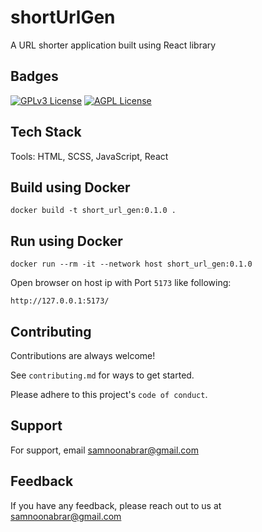 # shortUrlGen
A URL shorter application built using React library

## Badges

[![GPLv3 License](https://img.shields.io/badge/License-GPL%20v3-yellow.svg)](https://opensource.org/licenses/)
[![AGPL License](https://img.shields.io/badge/license-AGPL-blue.svg)](http://www.gnu.org/licenses/agpl-3.0)


## Tech Stack
Tools: HTML, SCSS, JavaScript, React



## Build using Docker

```
docker build -t short_url_gen:0.1.0 .
```

## Run using Docker

```
docker run --rm -it --network host short_url_gen:0.1.0
```
Open browser on host ip with Port `5173` like following:

```
http://127.0.0.1:5173/
```
## Contributing

Contributions are always welcome!

See `contributing.md` for ways to get started.

Please adhere to this project's `code of conduct`.


## Support

For support, email samnoonabrar@gmail.com


## Feedback

If you have any feedback, please reach out to us at samnoonabrar@gmail.com
  